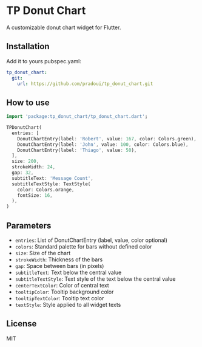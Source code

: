 # TP Donut Chart

A customizable donut chart widget for Flutter.

## Installation

Add it to yours pubspec.yaml:
```yaml
tp_donut_chart:
  git:
    url: https://github.com/pradoui/tp_donut_chart.git
```

## How to use

```dart
import 'package:tp_donut_chart/tp_donut_chart.dart';

TPDonutChart(
  entries: [
    DonutChartEntry(label: 'Robert', value: 167, color: Colors.green),
    DonutChartEntry(label: 'John', value: 100, color: Colors.blue),
    DonutChartEntry(label: 'Thiago', value: 50), 
  ],
  size: 200,
  strokeWidth: 24,
  gap: 32,
  subtitleText: 'Message Count',
  subtitleTextStyle: TextStyle(
    color: Colors.orange,
    fontSize: 16,
  ),
)
```

## Parameters
- `entries`: List of DonutChartEntry (label, value, color optional)
- `colors`: Standard palette for bars without defined color
- `size`: Size of the chart
- `strokeWidth`: Thickness of the bars
- `gap`: Space between bars (in pixels)
- `subtitleText`: Text below the central value
- `subtitleTextStyle`: Text style of the text below the central value
- `centerTextColor`: Color of central text
- `tooltipColor`: Tooltip background color
- `tooltipTextColor`: Tooltip text color
- `textStyle`: Style applied to all widget texts

## License
MIT
